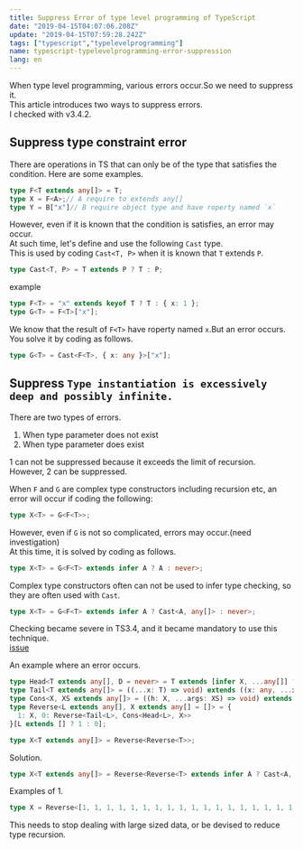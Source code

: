 ```yaml
---
title: Suppress Error of type level programming of TypeScript
date: "2019-04-15T04:07:06.208Z"
update: "2019-04-15T07:59:28.242Z"
tags: ["typescript","typelevelprogramming"]
name: typescript-typelevelprogramming-error-suppression
lang: en
---
```


When type level programming, various errors occur.So we need to suppress it.  
This article introduces two ways to suppress errors.  
I checked with v3.4.2.


## Suppress type constraint error
There are operations in TS that can only be of the type that satisfies the condition.
Here are some examples.

```ts
type F<T extends any[]> = T;
type X = F<A>;// A require to extends any[]
type Y = B["x"]// B require object type and have roperty named `x`
```

However, even if it is known that the condition is satisfies, an error may occur.  
At such time, let's define and use the following `Cast` type.  
This is used by coding `Cast<T, P>` when it is known that `T` extends `P`.

```ts
type Cast<T, P> = T extends P ? T : P;
```

example

```ts
type F<T> = "x" extends keyof T ? T : { x: 1 };
type G<T> = F<T>["x"];
```

We know that the result of `F<T>` have roperty named `x`.But an error occurs.  
You solve it by coding as follows.

```ts
type G<T> = Cast<F<T>, { x: any }>["x"];
```

## Suppress `Type instantiation is excessively deep and possibly infinite.`
There are two types of errors.

1. When type parameter does not exist
2. When type parameter does exist

1 can not be suppressed because it exceeds the limit of recursion.  
However, 2 can be suppressed.
  
When `F` and `G` are complex type constructors including recursion etc, an error will occur if coding the following:

```ts
type X<T> = G<F<T>>;
```

However, even if `G` is not so complicated, errors may occur.(need investigation)  
At this time, it is solved by coding as follows.

```ts
type X<T> = G<F<T> extends infer A ? A : never>;
```

Complex type constructors often can not be used to infer type checking, so they are often used with `Cast`.

```ts
type X<T> = G<F<T> extends infer A ? Cast<A, any[]> : never>;
```
  
Checking became severe in TS3.4, and it became mandatory to use this technique.  
[issue](https://github.com/Microsoft/TypeScript/issues/30188)

An example where an error occurs.

```ts
type Head<T extends any[], D = never> = T extends [infer X, ...any[]] ? X : D;
type Tail<T extends any[]> = ((...x: T) => void) extends ((x: any, ...xs: infer XS) => void) ? XS : never
type Cons<X, XS extends any[]> = ((h: X, ...args: XS) => void) extends ((...args: infer R) => void) ? R : [];
type Reverse<L extends any[], X extends any[] = []> = {
  1: X, 0: Reverse<Tail<L>, Cons<Head<L>, X>>
}[L extends [] ? 1 : 0];

type X<T extends any[]> = Reverse<Reverse<T>>;
```

Solution.

```ts
type X<T extends any[]> = Reverse<Reverse<T> extends infer A ? Cast<A, any[]> : never>;
```

Examples of 1.

```ts
type X = Reverse<[1, 1, 1, 1, 1, 1, 1, 1, 1, 1, 1, 1, 1, 1, 1, 1, 1, 1, 1, 1, 1, 1, 1, 1, 1, 1, 1, 1, 1, 1, 1, 1, 1, 1, 1, 1, 1, 1, 1, 1, 1, 1, 1, 1]>;
```

This needs to stop dealing with large sized data, or be devised to reduce type recursion.  
